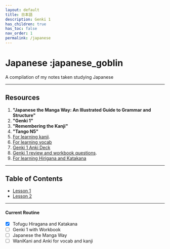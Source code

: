 ```yaml
---
layout: default
title: 日本語
description: Genki 1
has_children: true
has_toc: false
nav_order: 1
permalink: /japanese
---
```


# Japanese :japanese_goblin
A compilation of my notes taken studying Japanese

----

## Resources
1. **"Japanese the Manga Way: An Illustrated Guide to Grammar and Structure"**
2. **"Genki 1"**
3. **"Remembering the Kanji"**
4. **"Tango N5"**
5. [For learning kanji](https://ankiweb.net/shared/info/748570187).
6. [For learning vocab](https://ankiweb.net/shared/info/419481234)
7. [Genki 1 Anki Deck](https://ankiweb.net/shared/info/1742947823)
8. [Genki 1 review and workbook questions](https://sethclydesdale.github.io/genki-study-resources/lessons-3rd/).
9. [For learning Hirigana and Katakana](https://www.tofugu.com/japanese/learn-hiragana/)

---
## Table of Contents
- [Lesson 1](../japanese/Lesson1.md)
- [Lesson 2](../japanese/Lesson2.md)

---
#### Current Routine 
- [x] Tofugu Hiragana and Katakana
- [ ] Genki 1 with Workbook
- [ ] Japanese the Manga Way
- [ ] WaniKani and Anki for vocab and kanji
